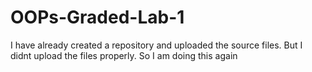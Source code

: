 # OOPs-Graded-Lab-1

I have already created a repository and uploaded the source files. But I didnt upload the files properly. So I am doing this again
